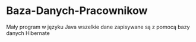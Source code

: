 # Baza-Danych-Pracownikow
Mały program w języku Java wszelkie dane zapisywane są z pomocą bazy danych Hibernate
